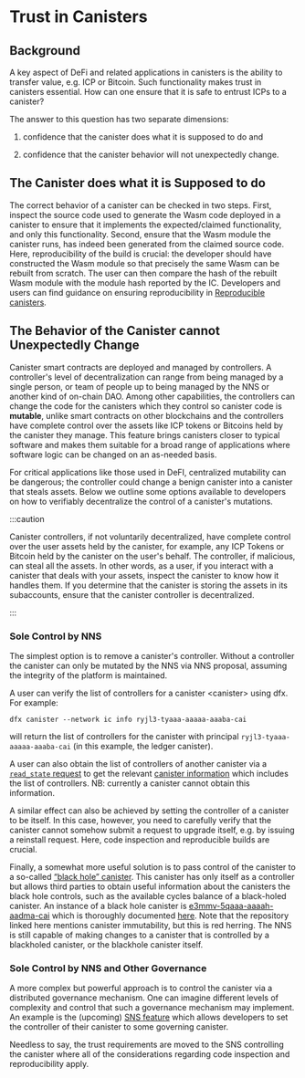 # Trust in Canisters

## Background

A key aspect of DeFi and related applications in canisters is the ability to transfer value, e.g. ICP or Bitcoin. Such functionality makes trust in canisters essential. How can one ensure that it is safe to entrust ICPs to a canister?

The answer to this question has two separate dimensions:

1.  confidence that the canister does what it is supposed to do and

2.  confidence that the canister behavior will not unexpectedly change.

## The Canister does what it is Supposed to do

The correct behavior of a canister can be checked in two steps. First, inspect the source code used to generate the Wasm code deployed in a canister to ensure that it implements the expected/claimed functionality, and only this functionality. Second, ensure that the Wasm module the canister runs, has indeed been generated from the claimed source code. Here, reproducibility of the build is crucial: the developer should have constructed the Wasm module so that precisely the same Wasm can be rebuilt from scratch. The user can then compare the hash of the rebuilt Wasm module with the module hash reported by the IC. Developers and users can find guidance on ensuring reproducibility in [Reproducible canisters](/developer-docs/backend/reproducible-builds.md).

## The Behavior of the Canister cannot Unexpectedly Change

Canister smart contracts are deployed and managed by controllers. A controller's level of decentralization can range from being managed by a single person, or team of people up to being managed by the NNS or another kind of on-chain DAO. Among other capabilities, the controllers can change the code for the canisters which they control so canister code is **mutable**, unlike smart contracts on other blockchains and the controllers have complete control over the assets like ICP tokens or Bitcoins held by the canister they manage. This feature brings canisters closer to typical software and makes them suitable for a broad range of applications where software logic can be changed on an as-needed basis.

For critical applications like those used in DeFI, centralized mutability can be dangerous; the controller could change a benign canister into a canister that steals assets. Below we outline some options available to developers on how to verifiably decentralize the control of a canister's mutations.

:::caution

Canister controllers, if not voluntarily decentralized, have complete control over the user assets held by the canister, for example, any ICP Tokens or Bitcoin held by the canister on the user's behalf. The controller, if malicious, can steal all the assets. In other words, as a user, if you interact with a canister that deals with your assets, inspect the canister to know how it handles them. If you determine that the canister is storing the assets in its subaccounts, ensure that the canister controller is decentralized.

:::

### Sole Control by NNS

The simplest option is to remove a canister's controller. Without a controller the canister can only be mutated by the NNS via NNS proposal, assuming the integrity of the platform is maintained.

A user can verify the list of controllers for a canister &lt;canister&gt; using dfx. For example:

    dfx canister --network ic info ryjl3-tyaaa-aaaaa-aaaba-cai

will return the list of controllers for the canister with principal `ryjl3-tyaaa-aaaaa-aaaba-cai` (in this example, the ledger canister).

A user can also obtain the list of controllers of another canister via a [`read_state` request](/references/ic-interface-spec.md/#http-read-state) to get the relevant [canister information](/references/ic-interface-spec.md#state-tree-canister-information) which includes the list of controllers. NB: currently a canister cannot obtain this information.

A similar effect can also be achieved by setting the controller of a canister to be itself. In this case, however, you need to carefully verify that the canister cannot somehow submit a request to upgrade itself, e.g. by issuing a reinstall request. Here, code inspection and reproducible builds are crucial.

Finally, a somewhat more useful solution is to pass control of the canister to a so-called [“black hole” canister](https://github.com/ninegua/ic-blackhole). This canister has only itself as a controller but allows third parties to obtain useful information about the canisters the black hole controls, such as the available cycles balance of a black-holed canister. An instance of a black hole canister is [e3mmv-5qaaa-aaaah-aadma-cai](https://icscan.io/canister/e3mmv-5qaaa-aaaah-aadma-cai) which is thoroughly documented [here](https://github.com/ninegua/ic-blackhole). Note that the repository linked here mentions canister immutability, but this is red herring. The NNS is still capable of making changes to a canister that is controlled by a blackholed canister, or the blackhole canister itself.

### Sole Control by NNS and Other Governance

A more complex but powerful approach is to control the canister via a distributed governance mechanism. One can imagine different levels of complexity and control that such a governance mechanism may implement. An example is the (upcoming) [SNS feature](https://medium.com/dfinity/how-the-service-nervous-system-sns-will-bring-tokenized-governance-to-on-chain-dapps-b74fb8364a5c) which allows developers to set the controller of their canister to some governing canister.

Needless to say, the trust requirements are moved to the SNS controlling the canister where all of the considerations regarding code inspection and reproducibility apply.
